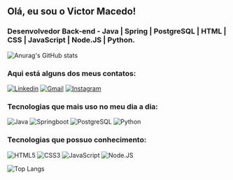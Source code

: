 
## Olá, eu sou o Victor Macedo!
### Desenvolvedor Back-end - Java | Spring | PostgreSQL | HTML | CSS | JavaScript | Node.JS | Python.

![Anurag's GitHub stats](https://github-readme-stats.vercel.app/api?username=victormacedov&show_icons=true&theme=transparent)

### Aqui está alguns dos meus contatos:
[![Linkedin](https://img.shields.io/badge/LinkedIn-0077B5?style=for-the-badge&logo=linkedin&logoColor=white)](https://www.linkedin.com/in/victormacedov/)
[![Gmail](https://img.shields.io/badge/Gmail-D14836?style=for-the-badge&logo=gmail&logoColor=white)](mailto:victormacedo1001@gmail.com)
[![Instagram](https://img.shields.io/badge/Instagram-E4405F?style=for-the-badge&logo=instagram&logoColor=white)](https://www.instagram.com/victormacedov/)


### Tecnologias que mais uso no meu dia a dia:

![Java](https://img.shields.io/badge/Java-ED8B00?style=for-the-badge&logo=openjdk&logoColor=white)
![Springboot](https://img.shields.io/badge/Spring-6DB33F?style=for-the-badge&logo=spring&logoColor=white)
![PostgreSQL](https://img.shields.io/badge/PostgreSQL-316192?style=for-the-badge&logo=postgresql&logoColor=white)
![Python](https://img.shields.io/badge/Python-3776AB?style=for-the-badge&logo=python&logoColor=white)

### Tecnologias que possuo conhecimento:

![HTML5](https://img.shields.io/badge/HTML5-E34F26?style=for-the-badge&logo=html5&logoColor=white)
![CSS3](https://img.shields.io/badge/CSS3-1572B6?style=for-the-badge&logo=css3&logoColor=white)
![JavaScript](https://img.shields.io/badge/JavaScript-F7DF1E?style=for-the-badge&logo=javascript&logoColor=black)
![Node.JS](https://img.shields.io/badge/Node.js-43853D?style=for-the-badge&logo=node.js&logoColor=white)

![Top Langs](https://github-readme-stats.vercel.app/api/top-langs/?username=victormacedov&layout=compact&theme=transparent)
